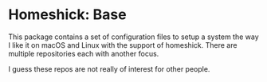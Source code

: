 # Homeshick: Base

This package contains a set of configuration files to setup a system the
way I like it on macOS and Linux with the support of homeshick. There are 
multiple repositories each with another focus.

I guess these repos are not really of interest for other people.
